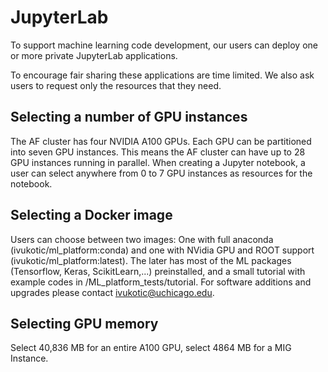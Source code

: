 # JupyterLab

To support machine learning code development, our users can deploy one or more private JupyterLab applications.

To encourage fair sharing these applications are time limited. We also ask users to request only the resources that they need.

## Selecting a number of GPU instances

The AF cluster has four NVIDIA A100 GPUs. Each GPU can be partitioned into seven GPU instances. This means the AF cluster can have up to 28 GPU instances running in parallel. When creating a Jupyter notebook, a user can select anywhere from 0 to 7 GPU instances as resources for the notebook.

## Selecting a Docker image

Users can choose between two images: One with full anaconda (ivukotic/ml_platform:conda) and one with NVidia GPU and ROOT support (ivukotic/ml_platform:latest). The later has most of the ML packages (Tensorflow, Keras, ScikitLearn,...) preinstalled, and a small tutorial with example codes in /ML_platform_tests/tutorial.
For software additions and upgrades please contact ivukotic@uchicago.edu.

## Selecting GPU memory

Select 40,836 MB for an entire A100 GPU, select 4864 MB for a MIG Instance.